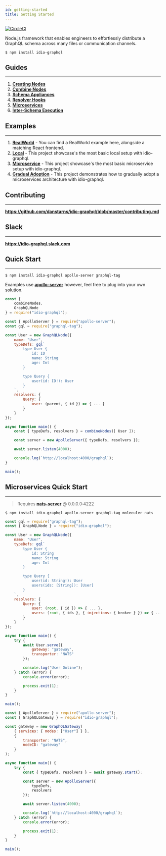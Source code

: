 ```yaml
---
id: getting-started
title: Getting Started
---
```

[![CircleCI](https://circleci.com/gh/danstarns/idio-graphql/tree/master.svg?style=svg)](https://app.circleci.com/pipelines/github/danstarns/idio-graphql?branch=master) 

Node.js framework that enables engineers to effortlessly distribute a GraphQL schema across many files or communication channels. 

```shell
$ npm install idio-graphql
```

## Guides

---

1. [**Creating Nodes**](creating-nodes)
2. [**Combine Nodes**](combine-nodes-guide)
3. [**Schema Appliances**](schema-appliances)
4. [**Resolver Hooks**](resolver-hooks)
5. [**Microservices**](microservices)
6. [**Inter-Schema Execution**](inter-schema-execution)

## Examples 
---

1. [**RealWorld**](https://github.com/danstarns/idio-graphql-realworld-example-app) - You can find a RealWorld example here, alongside a matching React frontend.
2. [**Local**](https://github.com/danstarns/idio-graphql/blob/master/examples/local) - This project showcase's the most basic local setup with idio-graphql.
3. [**Microservice**](https://github.com/danstarns/idio-graphql/blob/master/examples/microservice) - This project showcase's the most basic microservice setup with idio-graphql.
4. [**Gradual Adoption**](https://github.com/danstarns/idio-graphql/blob/master/examples/gradual_adoption) - This project demonstrates how to gradually adopt a microservices architecture with idio-graphql.

## Contributing

---

**https://github.com/danstarns/idio-graphql/blob/master/contributing.md**

## Slack

---

**https://idio-graphql.slack.com**

## Quick Start

---

```shell
$ npm install idio-graphql apollo-server graphql-tag
```

Examples use **[apollo-server](https://www.npmjs.com/package/apollo-server)** however, feel free to plug into your own solution. 

```javascript
const {
    combineNodes,
    GraphQLNode
} = require("idio-graphql");

const { ApolloServer } = require("apollo-server");
const gql = require("graphql-tag");

const User = new GraphQLNode({
    name: "User",
    typeDefs: gql`
        type User {
            id: ID
            name: String
            age: Int
        }

        type Query {
            user(id: ID!): User
        }
    `,
    resolvers: {
        Query: {
            user: (parent, { id }) => { ... }
        }
    }
});

async function main() {
    const { typeDefs, resolvers } = combineNodes([ User ]);

    const server = new ApolloServer({ typeDefs, resolvers });

    await server.listen(4000);

    console.log(`http://localhost:4000/graphql`);
}

main();

```

## Microservices Quick Start

---

> Requires **[nats-server](https://github.com/nats-io/nats-server)** @ 0.0.0.0:4222

```shell
$ npm install idio-graphql apollo-server graphql-tag moleculer nats
```


<!--DOCUSAURUS_CODE_TABS-->
<!--User Service-->

```js
const gql = require("graphql-tag");
const { GraphQLNode } = require("idio-graphql");

const User = new GraphQLNode({
    name: "User",
    typeDefs: gql`
        type User {
            id: String
            name: String
            age: Int
        }

        type Query {
            user(id: String!): User
            users(ids: [String]): [User]
        }
    `,
    resolvers: {
        Query: {
            user: (root, { id }) => { ... },
            users: (root, { ids }, { injections: { broker } }) => { ... }
        }
    }
});

async function main() {
    try {
        await User.serve({
            gateway: "gateway",
            transporter: "NATS"
        });

        console.log("User Online");
    } catch (error) {
        console.error(error);

        process.exit(1);
    }
}

main();
```

<!--Gateway Service-->
```js
const { ApolloServer } = require("apollo-server");
const { GraphQLGateway } = require("idio-graphql");

const gateway = new GraphQLGateway(
    { services: { nodes: ["User"] } },
    {
        transporter: "NATS",
        nodeID: "gateway"
    }
);

async function main() {
    try {
        const { typeDefs, resolvers } = await gateway.start();

        const server = new ApolloServer({
            typeDefs,
            resolvers
        });

        await server.listen(4000);

        console.log(`http://localhost:4000/graphql`);
    } catch (error) {
        console.error(error);

        process.exit(1);
    }
}

main();
```
<!--END_DOCUSAURUS_CODE_TABS-->


